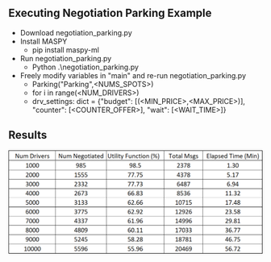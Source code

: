 ## Executing Negotiation Parking Example

  - Download negotiation_parking.py
  - Install MASPY
    - pip install maspy-ml
  - Run negotiation_parking.py
    - Python .\negotiation_parking.py   
  - Freely modify variables in "main" and re-run negotiation_parking.py
    - Parking("Parking",<NUMS_SPOTS>)
    - for i in range(<NUM_DRIVERS>)
    - drv_settings: dict = {"budget": [(<MIN_PRICE>,<MAX_PRICE>)],
                    "counter": [<COUNTER_OFFER>],
                    "wait": [<WAIT_TIME>]}

## Results

![Results Table](AAMAS2025/Negotiation_Results.png)

